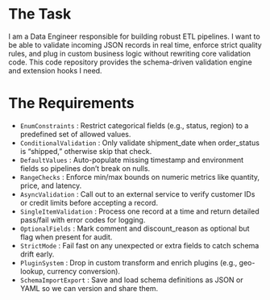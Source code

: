 # The Task

I am a Data Engineer responsible for building robust ETL pipelines. I want to be able to validate incoming JSON records in real time, enforce strict quality rules, and plug in custom business logic without rewriting core validation code. This code repository provides the schema-driven validation engine and extension hooks I need.

# The Requirements

* `EnumConstraints` : Restrict categorical fields (e.g., status, region) to a predefined set of allowed values.
* `ConditionalValidation` : Only validate shipment_date when order_status is “shipped,” otherwise skip that check.
* `DefaultValues` : Auto-populate missing timestamp and environment fields so pipelines don’t break on nulls.
* `RangeChecks` : Enforce min/max bounds on numeric metrics like quantity, price, and latency.
* `AsyncValidation` : Call out to an external service to verify customer IDs or credit limits before accepting a record.
* `SingleItemValidation` : Process one record at a time and return detailed pass/fail with error codes for logging.
* `OptionalFields` : Mark comment and discount_reason as optional but flag when present for audit.
* `StrictMode` : Fail fast on any unexpected or extra fields to catch schema drift early.
* `PluginSystem` : Drop in custom transform and enrich plugins (e.g., geo-lookup, currency conversion).
* `SchemaImportExport` : Save and load schema definitions as JSON or YAML so we can version and share them.

